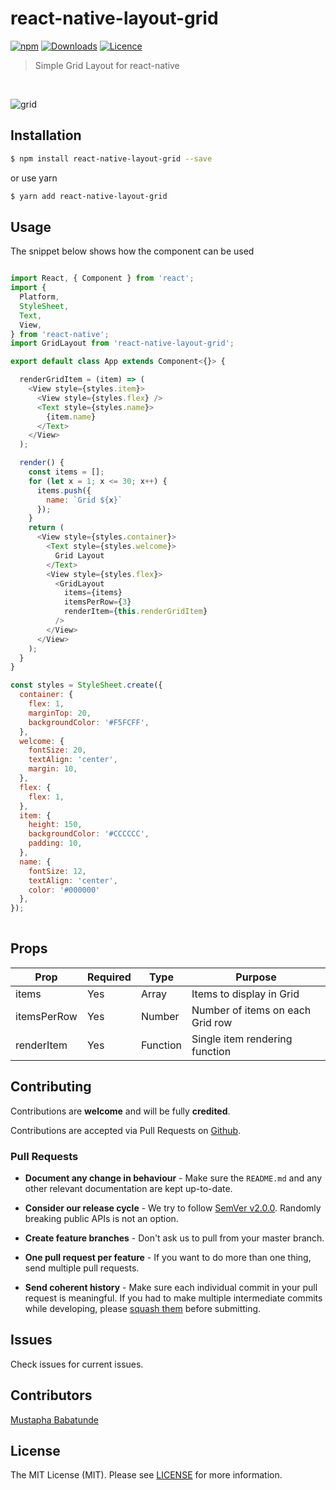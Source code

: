 # react-native-layout-grid

[![npm](https://img.shields.io/npm/v/react-native-layout-grid.svg)](https://www.npmjs.com/package/react-native-layout-grid) [![Downloads](https://img.shields.io/npm/dt/react-native-layout-grid.svg)](https://www.npmjs.com/package/react-native-layout-grid) [![Licence](https://img.shields.io/npm/l/react-native-layout-grid.svg)](https://www.npmjs.com/package/react-native-layout-grid)

> Simple Grid Layout for react-native

<br>

![grid](https://user-images.githubusercontent.com/16062709/32684146-2c768858-c681-11e7-85cd-6455c8f0d6ec.gif)


## Installation

``` bash
$ npm install react-native-layout-grid --save
```
or use yarn

``` bash
$ yarn add react-native-layout-grid
```


## Usage
The snippet below shows how the component can be used

```javascript

import React, { Component } from 'react';
import {
  Platform,
  StyleSheet,
  Text,
  View,
} from 'react-native';
import GridLayout from 'react-native-layout-grid';

export default class App extends Component<{}> {

  renderGridItem = (item) => (
    <View style={styles.item}>
      <View style={styles.flex} />
      <Text style={styles.name}>
        {item.name}
      </Text>
    </View>
  );

  render() {
    const items = [];
    for (let x = 1; x <= 30; x++) {
      items.push({
        name: `Grid ${x}`
      });
    }
    return (
      <View style={styles.container}>
        <Text style={styles.welcome}>
          Grid Layout
        </Text>
        <View style={styles.flex}>
          <GridLayout
            items={items}
            itemsPerRow={3}
            renderItem={this.renderGridItem}
          />
        </View>
      </View>
    );
  }
}

const styles = StyleSheet.create({
  container: {
    flex: 1,
    marginTop: 20,
    backgroundColor: '#F5FCFF',
  },
  welcome: {
    fontSize: 20,
    textAlign: 'center',
    margin: 10,
  },
  flex: {
    flex: 1,
  },
  item: {
    height: 150,
    backgroundColor: '#CCCCCC',
    padding: 10,
  },
  name: {
    fontSize: 12,
    textAlign: 'center',
    color: '#000000'
  },
});
    
```

## Props

| Prop        | Required   | Type    | Purpose  |
| ------------- |-------------|-------|-----------|
| items | Yes   | Array | Items to display in Grid |
| itemsPerRow | Yes   | Number | Number of items on each Grid row |
| renderItem | Yes   | Function | Single item rendering function |


## Contributing

Contributions are **welcome** and will be fully **credited**.

Contributions are accepted via Pull Requests on [Github](https://github.com/toystars/react-native-layout-grid).


### Pull Requests

- **Document any change in behaviour** - Make sure the `README.md` and any other relevant documentation are kept up-to-date.

- **Consider our release cycle** - We try to follow [SemVer v2.0.0](http://semver.org/). Randomly breaking public APIs is not an option.

- **Create feature branches** - Don't ask us to pull from your master branch.

- **One pull request per feature** - If you want to do more than one thing, send multiple pull requests.

- **Send coherent history** - Make sure each individual commit in your pull request is meaningful. If you had to make multiple intermediate commits while developing, please [squash them](http://www.git-scm.com/book/en/v2/Git-Tools-Rewriting-History#Changing-Multiple-Commit-Messages) before submitting.


## Issues

Check issues for current issues.

## Contributors

[Mustapha Babatunde](https://twitter.com/iAmToystars)
 

## License

The MIT License (MIT). Please see [LICENSE](LICENSE) for more information.
